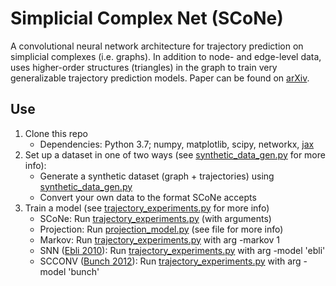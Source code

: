 # Simplicial Complex Net (SCoNe)
A convolutional neural network architecture for trajectory prediction on simplicial complexes (i.e. graphs). In addition to node- and edge-level data, uses higher-order structures (triangles) in the graph to train very generalizable trajectory prediction models. Paper can be found on [arXiv](https://arxiv.org/abs/2102.10058).

## Use
1. Clone this repo 
    * Dependencies: Python 3.7; numpy, matplotlib, scipy, networkx, [jax](https://jax.readthedocs.io/en/latest/notebooks/quickstart.html)
2. Set up a dataset in one of two ways (see [synthetic_data_gen.py](trajectory_analysis/synthetic_data_gen.py) for more info):
    * Generate a synthetic dataset (graph + trajectories) using [synthetic_data_gen.py](trajectory_analysis/synthetic_data_gen.py)
    * Convert your own data to the format SCoNe accepts
3. Train a model (see [trajectory_experiments.py](trajectory_analysis/trajectory_experiments.py) for more info)
    * SCoNe: Run [trajectory_experiments.py](trajectory_analysis/trajectory_experiments.py) (with arguments)
    * Projection: Run [projection_model.py](trajectory_analysis/projection_model.py) (see file for more info)
    * Markov: Run [trajectory_experiments.py](trajectory_analysis/trajectory_experiments.py) with arg -markov 1
    * SNN ([Ebli 2010](https://arxiv.org/pdf/2010.03633.pdf)): Run [trajectory_experiments.py](trajectory_analysis/trajectory_experiments.py) with arg -model 'ebli'
    * SCCONV ([Bunch 2012](https://arxiv.org/pdf/2012.06010.pdf)): Run [trajectory_experiments.py](trajectory_analysis/trajectory_experiments.py) with arg -model 'bunch'
    
